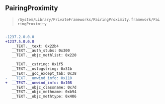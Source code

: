 ## PairingProximity

> `/System/Library/PrivateFrameworks/PairingProximity.framework/PairingProximity`

```diff

-1237.2.0.0.0
+1237.5.0.0.0
   __TEXT.__text: 0x22b4
   __TEXT.__auth_stubs: 0x300
   __TEXT.__objc_methlist: 0x220

   __TEXT.__cstring: 0x1f5
   __TEXT.__oslogstring: 0x31b
   __TEXT.__gcc_except_tab: 0x38
-  __TEXT.__unwind_info: 0x110
+  __TEXT.__unwind_info: 0x108
   __TEXT.__objc_classname: 0x7d
   __TEXT.__objc_methname: 0xb94
   __TEXT.__objc_methtype: 0x406

```
